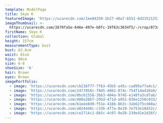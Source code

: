 ```yaml
---
template: ModelPage
title: Skye K
featuredImage: 'https://ucarecdn.com/1ee84250-2b27-40a7-b551-8d23521253a3/'
imageThumbnail: >-
  https://ucarecdn.com/2670fa5e-646e-497e-b0fc-19f63c3034f5/-/crop/873x955/158,24/-/preview/
firstName: Skye K
collection: Global
height: 157cm
measurementType: bust
bust: 83.8cm
waist: 61cm
hips: 90cm
size: 6-8
shoeSize: '6'
hair: Brown
eyes: Brown
imagePortfolio:
  - image: 'https://ucarecdn.com/cb216f77-7f63-45b5-a45c-cad95e77a4c1/'
  - image: 'https://ucarecdn.com/2477858c-f8d5-4082-874c-754f14ad10a9/'
  - image: 'https://ucarecdn.com/0bc61558-3bb3-404a-9745-e148fa3cd7a6/'
  - image: 'https://ucarecdn.com/480a28bf-295d-471d-a951-036e1250c833/'
  - image: 'https://ucarecdn.com/b1eee8d9-f51e-418b-8b3c-3ab6275cd40a/'
  - image: 'https://ucarecdn.com/a024448c-c33b-4f7a-8e19-7e753e18d32c/'
  - image: 'https://ucarecdn.com/ce2714c1-8b5c-4c07-9e28-239e42e2d26f/'
---
```



